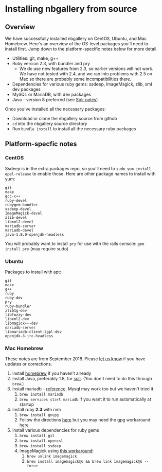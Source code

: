 # Installing nbgallery from source

## Overview

We have successfully installed nbgallery on CentOS, Ubuntu, and Mac Homebrew.  Here's an overview of the OS-level packages you'll need to install first.  Jump down to the platform-specific notes below for more detail.

 * Utilities: git, make, g++
 * Ruby version 2.3, with bundler and pry
   * We do use new features from 2.3, so earlier versions will not work.  We have not tested with 2.4, and we ran into problems with 2.5 on Mac so there are probably some incompatibilities there.
 * Dependencies for various ruby gems: ssdeep, ImageMagick, zlib, xml dev packages
 * MySQL or MariaDB, with dev packages
 * Java - version 8 preferred (see [Solr notes](https://github.com/nbgallery/nbgallery/blob/master/docs/solr.md))

Once you've installed all the necessary packages:

 * Download or clone the nbgallery source from github
 * `cd` into the nbgallery source directory
 * Run `bundle install` to install all the necessary ruby packages

## Platform-specfic notes

### CentOS

Ssdeep is in the extra packages repo, so you'll need to `sudo yum install epel-release` to enable those.  Here are other package names to install with yum:

```
git
make
gcc-c++
ruby-devel
rubygem-bundler
ssdeep-devel
ImageMagick-devel
zlib-devel
libxml2-devel
mariadb-server
mariadb-devel
java-1.8.0-openjdk-headless
```

You will probably want to install `pry` for use with the rails console: `gem install pry` (may require sudo)

### Ubuntu

Packages to install with apt:

```
git
make
g++
ruby
ruby-dev
pry
ruby-bundler
zlib1g-dev
libfuzzy-dev
libxml2-dev
libmagick++-dev
mariadb-server
libmariadb-client-lgpl-dev
openjdk-8-jre-headless
```

### Mac Homebrew

These notes are from September 2018.  Please [let us know](https://github.com/nbgallery/nbgallery/issues/new) if you have updates or corrections.

1. Install [homebrew](https://brew.sh/) if you haven't already
1. Install Java, preferably 1.8, for [solr](https://github.com/nbgallery/nbgallery/blob/master/docs/solr.md).  (You don't need to do this through `brew`.)
1. Install mariadb - [reference](https://mariadb.com/kb/en/library/installing-mariadb-on-macos-using-homebrew/).  Mysql may work too but we haven't tried it.
   1. `brew install mariadb`
   1. `brew services start mariadb` if you want it to run automatically at startup
1. Install ruby **2.3** with rvm
   1. `brew install gnupg`
   1. Follow the directions [here](https://rvm.io/) but you may need the gpg workaround [here](https://rvm.io/rvm/security)
1. Install various dependencies for ruby gems
   1. `brew install git`
   1. `brew install openssl`
   1. `brew install ssdeep`
   1. ImageMagick using [this workaround](https://stackoverflow.com/questions/39494672/rmagick-installation-cant-find-magickwand-h):
      1. `brew unlink imagemagick`
      1. `brew install imagemagick@6 && brew link imagemagick@6 --force`
   
